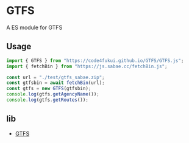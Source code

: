 # GTFS

A ES module for GTFS

## Usage

```js
import { GTFS } from "https://code4fukui.github.io/GTFS/GTFS.js";
import { fetchBin } from "https://js.sabae.cc/fetchBin.js";

const url = "./test/gtfs_sabae.zip";
const gtfsbin = await fetchBin(url);
const gtfs = new GTFS(gtfsbin);
console.log(gtfs.getAgencyName());
console.log(gtfs.getRoutes());
```

## lib

- [GTFS](https://github.com/taisukef/gtfs-map/)
